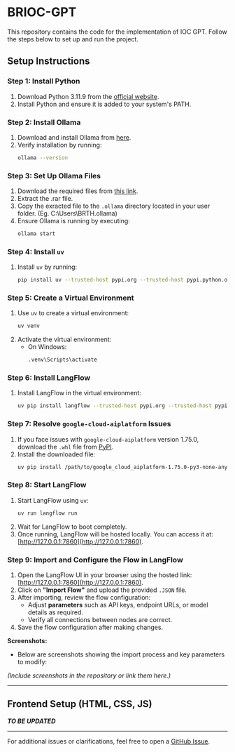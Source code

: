 
# BRIOC-GPT

This repository contains the code for the implementation of IOC GPT. Follow the steps below to set up and run the project.

## Setup Instructions

### Step 1: Install Python
1. Download Python 3.11.9 from the [official website](https://www.python.org/downloads/).
2. Install Python and ensure it is added to your system's PATH.

### Step 2: Install Ollama
1. Download and install Ollama from [here](https://ollama.com/).
2. Verify installation by running:
   ```bash
   ollama --version
   ```

### Step 3: Set Up Ollama Files
1. Download the required files from [this link](https://drive.google.com/file/d/1rcsJ4Hu-YUfCdqQ3C7CMFTEI3qnDSXGa/view?usp=sharing).
2. Extract the .rar file.
3. Copy the exracted file to the `.ollama` directory located in your user folder. (Eg.  C:\Users\BRTH\.ollama)
4. Ensure Ollama is running by executing:
   ```bash
   ollama start
   ```

### Step 4: Install `uv`
1. Install `uv` by running:
   ```bash
   pip install uv --trusted-host pypi.org --trusted-host pypi.python.org --trusted-host=files.pythonhosted.org
   ```

### Step 5: Create a Virtual Environment
1. Use `uv` to create a virtual environment:
   ```bash
   uv venv
   ```
2. Activate the virtual environment:
   - On Windows:
     ```bash
     .venv\Scripts\activate
     ```

### Step 6: Install LangFlow
1. Install LangFlow in the virtual environment:
   ```bash
   uv pip install langflow --trusted-host pypi.org --trusted-host pypi.python.org --trusted-host=files.pythonhosted.org
   ```

### Step 7: Resolve `google-cloud-aiplatform` Issues
1. If you face issues with `google-cloud-aiplatform` version 1.75.0, download the `.whl` file from [PyPI](https://pypi.org/project/google-cloud-aiplatform/1.75.0/#files).
2. Install the downloaded file:
   ```bash
   uv pip install /path/to/google_cloud_aiplatform-1.75.0-py3-none-any.whl --trusted-host pypi.org --trusted-host pypi.python.org --trusted-host=files.pythonhosted.org
   ```

### Step 8: Start LangFlow
1. Start LangFlow using `uv`:
   ```bash
   uv run langflow run
   ```
2. Wait for LangFlow to boot completely.
3. Once running, LangFlow will be hosted locally. You can access it at: [http://127.0.0.1:7860](http://127.0.0.1:7860).

### Step 9: Import and Configure the Flow in LangFlow
1. Open the LangFlow UI in your browser using the hosted link: [http://127.0.0.1:7860](http://127.0.0.1:7860).
2. Click on **"Import Flow"** and upload the provided `.JSON` file.
3. After importing, review the flow configuration:
   - Adjust **parameters** such as API keys, endpoint URLs, or model details as required.
   - Verify all connections between nodes are correct.
4. Save the flow configuration after making changes.

**Screenshots:**
- Below are screenshots showing the import process and key parameters to modify:

*(Include screenshots in the repository or link them here.)*

---

## Frontend Setup (HTML, CSS, JS)

***TO BE UPDATED***

---

For additional issues or clarifications, feel free to open a [GitHub Issue](https://github.com/your-repo/issues). 
